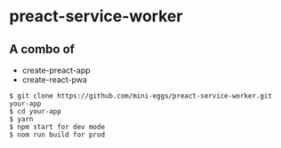 # preact-service-worker

## A combo of
- create-preact-app
- create-react-pwa

```
$ git clone https://github.com/mini-eggs/preact-service-worker.git your-app
$ cd your-app
$ yarn 
$ npm start for dev mode
$ nom run build for prod
```